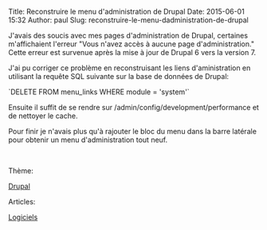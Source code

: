 Title: Reconstruire le menu d'administration de Drupal
Date: 2015-06-01 15:32
Author: paul
Slug: reconstruire-le-menu-dadministration-de-drupal

<div
class="field field-name-body field-type-text-with-summary field-label-hidden">

<div class="field-items">

<div class="field-item even">

J'avais des soucis avec mes pages d'administration de Drupal, certaines
m'affichaient l'erreur "Vous n'avez accès à aucune page
d'administration." Cette erreur est survenue après la mise à jour de
Drupal 6 vers la version 7.

</p>
J'ai pu corriger ce problème en reconstruisant les liens d'aministration
en utilisant la requête SQL suivante sur la base de données de Drupal:

</p>
`DELETE FROM menu_links WHERE module = 'system'`

</p>
Ensuite il suffit de se rendre sur /admin/config/development/performance
et de nettoyer le cache.

</p>
Pour finir je n'avais plus qu'à rajouter le bloc du menu dans la barre
latérale pour obtenir un menu d'administration tout neuf.

</p>
 

</p>
<p>

</div>

</div>

</div>

<div
class="field field-name-taxonomy-vocabulary-3 field-type-taxonomy-term-reference field-label-above">

<div class="field-label">

Thème: 

</div>

<div class="field-items">

<div class="field-item even">

[Drupal](https://www.ezvan.fr/taxonomy/term/57)

</div>

</div>

</div>

<div
class="field field-name-taxonomy-vocabulary-2 field-type-taxonomy-term-reference field-label-above">

<div class="field-label">

Articles: 

</div>

<div class="field-items">

<div class="field-item even">

[Logiciels](https://www.ezvan.fr/taxonomy/term/6)

</div>

</div>

</div>

</p>

